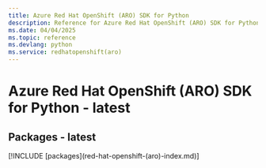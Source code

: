 ```yaml
---
title: Azure Red Hat OpenShift (ARO) SDK for Python
description: Reference for Azure Red Hat OpenShift (ARO) SDK for Python
ms.date: 04/04/2025
ms.topic: reference
ms.devlang: python
ms.service: redhatopenshift(aro)
---
```

# Azure Red Hat OpenShift (ARO) SDK for Python - latest
## Packages - latest
[!INCLUDE [packages](red-hat-openshift-(aro\)-index.md)]